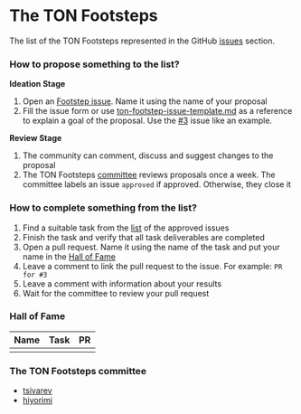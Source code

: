 # The TON Footsteps

The list of the TON Footsteps represented in the GitHub [issues](https://github.com/tsivarev/ton-footsteps/issues) section.

### How to propose something to the list?
**Ideation Stage**
1. Open an [Footstep issue](https://github.com/tsivarev/ton-footsteps/issues/new?assignees=&labels=footstep&template=Footstep.yaml). Name it using the name of your proposal
2. Fill the issue form or use [ton-footstep-issue-template.md](ton-footstep-issue-template.md) as a reference to explain a goal of the proposal. Use the [#3](https://github.com/tsivarev/ton-footsteps/issues/3) issue like an example.

**Review Stage**
1. The community can comment, discuss and suggest changes to the proposal
2. The TON Footsteps [committee](https://github.com/tsivarev/ton-footsteps#the-ton-footsteps-committee) reviews proposals once a week. The committee labels an issue `approved` if approved. Otherwise, they close it

### How to complete something from the list?
1. Find a suitable task from the [list](https://github.com/tsivarev/ton-footsteps/issues?q=is%3Aopen+is%3Aissue+label%3Aapproved) of the approved issues
2. Finish the task and verify that all task deliverables are completed
3. Open a pull request. Name it using the name of the task and put your name in the [Hall of Fame](https://github.com/tsivarev/ton-footsteps#hall-of-fame)
4. Leave a comment to link the pull request to the issue. For example: `PR for #3`
5. Leave a comment with information about your results
6. Wait for the committee to review your pull request

### Hall of Fame
| Name | Task | PR  |
|------|------|-----|
|      |      |     |

### The TON Footsteps committee
* [tsivarev](https://github.com/tsivarev)
* [hiyorimi](https://github.com/hiyorimi)
